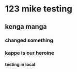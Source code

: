 # 123 mike testing
## kenga manga
### changed something
### kappe is our heroine
#### testing in local
